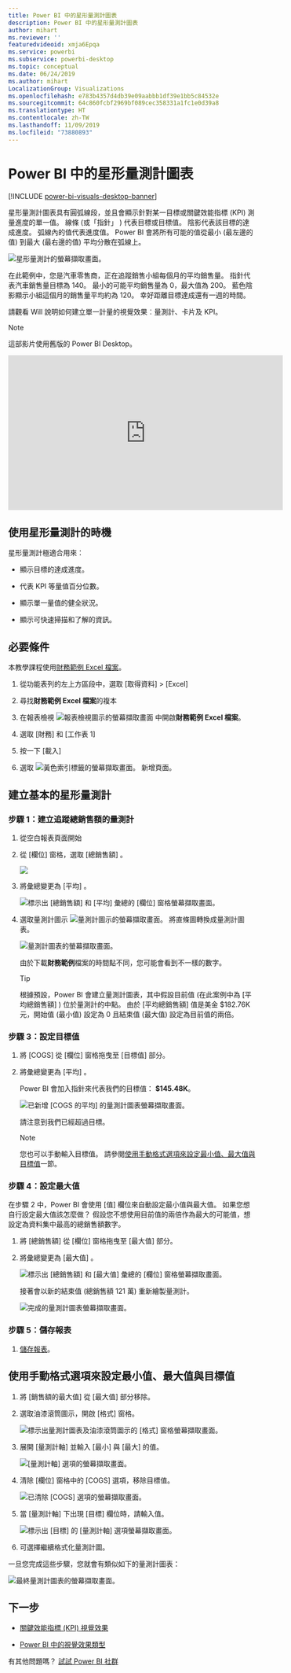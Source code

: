 ```yaml
---
title: Power BI 中的星形量測計圖表
description: Power BI 中的星形量測計圖表
author: mihart
ms.reviewer: ''
featuredvideoid: xmja6Epqa
ms.service: powerbi
ms.subservice: powerbi-desktop
ms.topic: conceptual
ms.date: 06/24/2019
ms.author: mihart
LocalizationGroup: Visualizations
ms.openlocfilehash: e783b4357d4db39e09aabbb1df39e1bb5c84532e
ms.sourcegitcommit: 64c860fcbf2969bf089cec358331a1fc1e0d39a8
ms.translationtype: HT
ms.contentlocale: zh-TW
ms.lasthandoff: 11/09/2019
ms.locfileid: "73880893"
---
```

# <a name="radial-gauge-charts-in-power-bi"></a>Power BI 中的星形量測計圖表

[!INCLUDE [power-bi-visuals-desktop-banner](../includes/power-bi-visuals-desktop-banner.md)]

星形量測計圖表具有圓弧線段，並且會顯示針對某一目標或關鍵效能指標 (KPI) 測量進度的單一值。 線條 (或「指針」  ) 代表目標或目標值。 陰影代表該目標的達成進度。 弧線內的值代表進度值。 Power BI 會將所有可能的值從最小 (最左邊的值) 到最大 (最右邊的值) 平均分散在弧線上。

![星形量測計的螢幕擷取畫面。](media/power-bi-visualization-radial-gauge-charts/gauge-m.png)

在此範例中，您是汽車零售商，正在追蹤銷售小組每個月的平均銷售量。 指針代表汽車銷售量目標為 140。 最小的可能平均銷售量為 0，最大值為 200。  藍色陰影顯示小組這個月的銷售量平均約為 120。 幸好距離目標達成還有一週的時間。

請觀看 Will 說明如何建立單一計量的視覺效果︰量測計、卡片及 KPI。
   > [!NOTE]
   > 這部影片使用舊版的 Power BI Desktop。
   > 
   > 
<iframe width="560" height="315" src="https://www.youtube.com/embed/xmja6EpqaO0?list=PL1N57mwBHtN0JFoKSR0n-tBkUJHeMP2cP" frameborder="0" allowfullscreen></iframe>

## <a name="when-to-use-a-radial-gauge"></a>使用星形量測計的時機

星形量測計極適合用來：

* 顯示目標的達成進度。

* 代表 KPI 等量值百分位數。

* 顯示單一量值的健全狀況。

* 顯示可快速掃描和了解的資訊。

## <a name="prerequisites"></a>必要條件

本教學課程使用[財務範例 Excel 檔案](https://download.microsoft.com/download/9/6/D/96DDC2FF-2568-491D-AAFA-AFDD6F763AE3/Retail%20Analysis%20Sample%20PBIX.pbix)。

1. 從功能表列的左上方區段中，選取 [取得資料]   > [Excel] 
   
2. 尋找**財務範例 Excel 檔案**的複本

1. 在報表檢視 ![報表檢視圖示的螢幕擷取畫面](media/power-bi-visualization-kpi/power-bi-report-view.png) 中開啟**財務範例 Excel 檔案**。

1. 選取 [財務]  和 [工作表 1] 

1. 按一下 [載入] 

1. 選取 ![黃色索引標籤的螢幕擷取畫面。](media/power-bi-visualization-kpi/power-bi-yellow-tab.png) 新增頁面。



## <a name="create-a-basic-radial-gauge"></a>建立基本的星形量測計

### <a name="step-1-create-a-gauge-to-track-gross-sales"></a>步驟 1：建立追蹤總銷售額的量測計

1. 從空白報表頁面開始

1. 從 [欄位]  窗格，選取 [總銷售額]  。

   ![](media/power-bi-visualization-radial-gauge-charts/grosssalesvalue-new.png)

1. 將彙總變更為 [平均]  。

   ![標示出 [總銷售額] 和 [平均] 彙總的 [欄位] 窗格螢幕擷取畫面。](media/power-bi-visualization-radial-gauge-charts/changetoaverage-new.png)

1. 選取量測計圖示 ![量測計圖示的螢幕擷取畫面。](media/power-bi-visualization-radial-gauge-charts/gaugeicon-new.png) 將直條圖轉換成量測計圖表。

    ![量測計圖表的螢幕擷取畫面。](media/power-bi-visualization-radial-gauge-charts/gauge-no-target.png)

    由於下載**財務範例**檔案的時間點不同，您可能會看到不一樣的數字。

    > [!TIP]
    > 根據預設，Power BI 會建立量測計圖表，其中假設目前值 (在此案例中為 [平均總銷售額]  ) 位於量測計的中點。 由於 [平均總銷售額]  值是美金 $182.76K 元，開始值 (最小值) 設定為 0 且結束值 (最大值) 設定為目前值的兩倍。

### <a name="step-3-set-a-target-value"></a>步驟 3：設定目標值

1. 將 [COGS]  從 [欄位]  窗格拖曳至 [目標值]  部分。

1. 將彙總變更為 [平均]  。

   Power BI 會加入指針來代表我們的目標值： **$145.48K**。

   ![已新增 [COGS 的平均] 的量測計圖表螢幕擷取畫面。](media/power-bi-visualization-radial-gauge-charts/gaugeinprogress-new.png)

    請注意到我們已經超過目標。

   > [!NOTE]
   > 您也可以手動輸入目標值。 請參閱[使用手動格式選項來設定最小值、最大值與目標值](#use-manual-format-options-to-set-minimum-maximum-and-target-values)一節。

### <a name="step-4-set-a-maximum-value"></a>步驟 4：設定最大值

在步驟 2 中，Power BI 會使用 [值]  欄位來自動設定最小值與最大值。 如果您想自行設定最大值該怎麼做？ 假設您不想使用目前值的兩倍作為最大的可能值，想設定為資料集中最高的總銷售額數字。

1. 將 [總銷售額]  從 [欄位]  窗格拖曳至 [最大值]  部分。

1. 將彙總變更為 [最大值]  。

   ![標示出 [總銷售額] 和 [最大值] 彙總的 [欄位] 窗格螢幕擷取畫面。](media/power-bi-visualization-radial-gauge-charts/setmaximum-new.png)

   接著會以新的結束值 (總銷售額 121 萬) 重新繪製量測計。

   ![完成的量測計圖表螢幕擷取畫面。](media/power-bi-visualization-radial-gauge-charts/power-bi-final-gauge.png)

### <a name="step-5-save-your-report"></a>步驟 5：儲存報表

1. [儲存報表](../service-report-save.md)。

## <a name="use-manual-format-options-to-set-minimum-maximum-and-target-values"></a>使用手動格式選項來設定最小值、最大值與目標值

1. 將 [銷售額的最大值]  從 [最大值]  部分移除。

1. 選取油漆滾筒圖示，開啟 [格式]  窗格。

   ![標示出量測計圖表及油漆滾筒圖示的 [格式] 窗格螢幕擷取畫面。](media/power-bi-visualization-radial-gauge-charts/power-bi-roller.png)

1. 展開 [量測計軸]  並輸入 [最小]  與 [最大]  的值。

    ![[量測計軸] 選項的螢幕擷取畫面。](media/power-bi-visualization-radial-gauge-charts/power-bi-gauge-axis.png)

1. 清除 [欄位]  窗格中的 [COGS]  選項，移除目標值。

    ![已清除 [COGS] 選項的螢幕擷取畫面。](media/power-bi-visualization-radial-gauge-charts/pbi-remove-target.png)

1. 當 [量測計軸]  下出現 [目標]  欄位時，請輸入值。

     ![標示出 [目標] 的 [量測計軸] 選項螢幕擷取畫面。](media/power-bi-visualization-radial-gauge-charts/power-bi-gauge-target.png)

1. 可選擇繼續格式化量測計圖。

一旦您完成這些步驟，您就會有類似如下的量測計圖表：

![最終量測計圖表的螢幕擷取畫面。](media/power-bi-visualization-radial-gauge-charts/power-bi-final.png)

## <a name="next-step"></a>下一步

* [關鍵效能指標 (KPI) 視覺效果](power-bi-visualization-kpi.md)

* [Power BI 中的視覺效果類型](power-bi-visualization-types-for-reports-and-q-and-a.md)

有其他問題嗎？ [試試 Power BI 社群](https://community.powerbi.com/)
